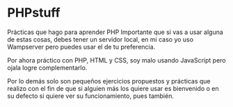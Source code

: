 # PHPstuff
Prácticas que hago para aprender PHP
Importante que si vas a usar alguna de estas cosas, debes tener un servidor local, en mi caso yo uso Wampserver pero puedes usar el de tu preferencia.

Por ahora práctico con PHP, HTML y CSS, soy malo usando JavaScript pero ojala logre complementarlo.

Por lo demás solo son pequeños ejercicios propuestos y prácticas que realizo con el fin de que si alguien más los quiere usar es bienvenido
o en su defecto si quiere ver su funcionamiento, pues también.
